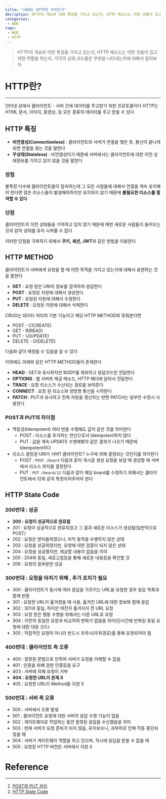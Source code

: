 ```yaml
---
title: "[WEB] HTTP란 무엇인가"
decription: HTTP의 개요와 어떤 특징을 가지고 있는지, HTTP 메소드는 어떤 것들이 있고 어떤 역할을 하는지, 각각의 상태 코드들은 무엇을 나타내는지에 대해서 알아보자
categories:
 - WEB
tags:
 - WEB
 - HTTP
---
```


> HTTP의 개요와 어떤 특징을 가지고 있는지, HTTP 메소드는 어떤 것들이 있고 어떤 역할을 하는지, 각각의 상태 코드들은 무엇을 나타내는지에 대해서 알아보자

# HTTP란?

<hr>

인터넷 상에서 클라이언트 - 서버 간에 데이터를 주고받기 위한 프로토콜이다 HTTP는 HTML 문서, 이미지, 동영상, 등 모든 종류의 데이터를 주고 받을 수 있다

## HTTP 특징

- **비연결성(Connectionless)** : 클라이언트와 서버가 연결을 맺은 후, 통신이 끝나게 되면 연결을 끊는 것을 말한다
- **무상태(Stateless)** : 비연결성이기 때문에 서버에서는 클라이언트에 대한 이전 상태정보를 가지고 있지 않을 것을 말한다

### 장점

불특정 다수에 클라이언트들이 접속하는데 그 모든 사람들에 대해서 연결을 계속 유지해야 한다면 많은 리소스들이 발생해야하지만 유지하지 않기 때문에 **불필요한 리소스를 절약할 수 있다**

### 단점

클라이언트의 이전 상태들을 기억하고 있지 않기 때문에 매번 새로운 사람들이 들어오는 것과 같아 상태를 유지 시켜줄 수 없다

이러한 단점을 극복하기 위해서 **쿠키, 세션, JWT**와 같은 방법을 이용한다

## HTTP METHOD

클라이언트가 서버에게 요청을 할 때 어떤 목적을 가지고 있는지에 대해서 표현하는 것을 말한다

- **GET** : 요청 받은 URI의 정보를 검색하여 응답한다
- **POST** : 요청된 자원에 대해서 생성한다
- **PUT** : 요청된 자원에 대해서 수정한다
- **DELETE** : 요청된 자원에 대해서 삭제한다

CRUD는 데이터 처리의 기본 기능이고 해당 HTTP METHOD와 맞춰본다면

- POST - C(CREATE)
- GET - R(READ)
- PUT - U(UPDATE)
- DELETE - D(DELETE)

다음와 같이 매칭될 수 있음을 알 수 있다

이외에도 아래와 같은 HTTP METHOD들이 존재한다

- **HEAD** : GET과 유사하지만 BODY를 제외하고 응답코드만 전달한다
- **OPTIONS** : 웹 서버측 제공 메소드, HTTP 헤더에 담아서 전달한다
- **TRACE** : 요청 리소스가 수신되는 경로를 보여준다
- **CONNECT** : 요청 된 리소스와 양방향 통신을 시작한다
- **PATCH** : PUT과 유사하고 전체 자원을 갱신하는 반면 PATCH는 일부만 수정시 사용한다

### POST과 PUT의 차이점

- 멱등성(Idempotent)
여러 번을 수행해도 값이 같은 것을 의미한다
  - POST : 리소스를 추가하는 연산으로서 Idempotent하지 않다
  - PUT : 값을 계속 UPDATE 수행해봤자 같은 결과가 나오기 때문에 Idempotent하다
- 리소스 결정권
URI가 서버? 클라이언트? 누구에 의해 결정되는 것인지를 의미한다
  - POST : `POST /board` 다음과 같이 게시글 생성 요청을 보낼 때 생성할 때 서버에서 리소스 위치를 결정한다
  - PUT : `PUT /board/12` 다음과 같이 해당 board를 수정하기 위해서는 클라이언트에서 12와 같이 특정지어주어야 한다

## HTTP State Code

### 200번대 : 성공

- **200 : 요청이 성공적으로 완료됨**
- 201 : 요청이 성공적으로 완료되었고 그 결과 새로운 리소스가 생성됨(일반적으로 POST)
- 202 : 요청은 받아들여졌으나, 아직 동작을 수행하지 않은 상태
- 203 : 요청을 성공하였지만, 요청에 대한 검증이 되지 않은 상태
- 204 : 요청을 성공했지만, 제공할 내용이 없음을 의미
- 205 : 204와 동일, 새로고침등을 통해 새로운 내용등을 확인할 것
- 206 : 요청의 일부분만 성공

### 300번대 : 요청을 마치기 위해 , 추가 조치가 필요

- 300 : 클라이언트가 동시에 여러 응답을 가르키는 URL을 요청한 경우 응답 목록과 함께 반환
- 301 : 요청한 URL이 옮겨졌을 때 사용, 옮겨진 URL에 대한 정보와 함께 응답
- 302 : 301과 동일, 하지만 여전히 옮겨지지 전 URL 요청
- 303 : 요청 받은 행동 수행을 위해서는 다른 URL로 요청
- 304 : 이전의 동일한 요청과 비교하여 변화가 없음을 의미(단시간에 반복된 동일 요청에 대한 대응 코드)
- 305 : 직접적인 요청이 아니라 반드시 프락시(우회경로)를 통해 요청되어야 됨

### 400번대 : 클라이언트 측 오류

- 400 : 잘못된 문법으로 인하여 서버가 요청을 이해할 수 없음
- 401 : 인증을 위해 권한 인증등을 요구
- 403 : 서버에 의해 요청이 거부
- **404 : 요청한 URL이 존재 X**
- 405 : 요청한 URL이 Method을 지원 X

### 500번대 : 서버 측 오류

- 500 : 서버에서 오류 발생
- 501 : 클라이언트 요청에 대한 서버의 응답 수행 기능이 없음
- 502 : 게이트웨이로 작업하는 동안 잘못된 응답을 수신했음을 의미
- 503 : 현재 서버가 요청 준비가 되지 않음, 유지보수나, 과부하로 인해 작동 중단되었을 때
- 504 : 서버가 게이트웨이 역할을 하고 있으며, 적시에 응답을 받을 수 없을 때
- 505 : 요청된 HTTP 버전은 서버에서 지원 X

# Reference

<hr>

1. [POST와 PUT 차이](https://blog.embian.com/66)
2. [HTTP State Code](https://developer.mozilla.org/ko/docs/Web/HTTP/Status)

